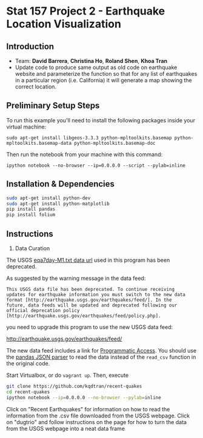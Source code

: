 Stat 157 Project 2 - Earthquake Location Visualization
======================================================

Introduction
------------
* Team: **David Barrera**, **Christina Ho**, **Roland Shen**, **Khoa Tran**
* Update code to produce same output as old code on earthquake website and parameterize 
  the function so that for any list of earthquakes in a particular region (i.e. California) 
  it will generate a map showing the correct location.

Preliminary Setup Steps
-----------------------
To run this example you'll need to install the following packages
inside your virtual machine:

    sudo apt-get install libgeos-3.3.3 python-mpltoolkits.basemap python-mpltoolkits.basemap-data python-mpltoolkits.basemap-doc

Then run the notebook from your machine with this command:

    ipython notebook --no-browser --ip=0.0.0.0 --script --pylab=inline
    
    
Installation & Dependencies
---------------------------

```bash
sudo apt-get install python-dev    
sudo apt-get install python-matplotlib    
pip install pandas    
pip install folium
```


Instructions
------------    
1) Data Curation

The USGS [eqa7day-M1.txt data
url](http://earthquake.usgs.gov/earthquakes/catalogs/eqs7day-M1.txt)
used in this program has been deprecated.

As suggested by the warning message in the data feed:

    This USGS data file has been deprecated. To continue receiving
    updates for earthquake information you must switch to the new data
    format [http://earthquake.usgs.gov/earthquakes/feed/]. In the
    future, data feeds will be updated and deprecated following our
    official deprecation policy
    [http://earthquake.usgs.gov/earthquakes/feed/policy.php].

you need to upgrade this program to use the new USGS data feed:

http://earthquake.usgs.gov/earthquakes/feed/

The new data feed includes a link for [Programmatic
Access](http://earthquake.usgs.gov/earthquakes/feed/v1.0/geojson.php).
You should use the [pandas JSON
parser](http://pandas.pydata.org/pandas-docs/dev/io.html) to read the
data instead of the `read_csv` function in the original code.

Start Virtualbox, or do `vagrant up`. Then, execute

```bash
git clone https://github.com/kqdtran/recent-quakes    
cd recent-quakes    
ipython notebook --ip=0.0.0.0 --no-browser --pylab=inline
```
Click on "Recent Earthquakes" for information on how to read the information from the .csv file downloaded from the USGS webpage.
Click on "dugtrio" and follow instructions on the page for how to turn the data from the USGS webpage into a neat data frame




